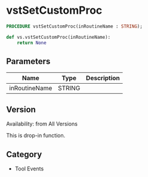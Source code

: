 # vstSetCustomProc

```pascal
PROCEDURE vstSetCustomProc(inRoutineName : STRING);
```

```python
def vs.vstSetCustomProc(inRoutineName):
    return None
```

## Parameters
|Name|Type|Description|
|---|---|---|
|inRoutineName|STRING|   |

## Version
Availability: from All Versions

This is drop-in function.

## Category
* Tool Events

